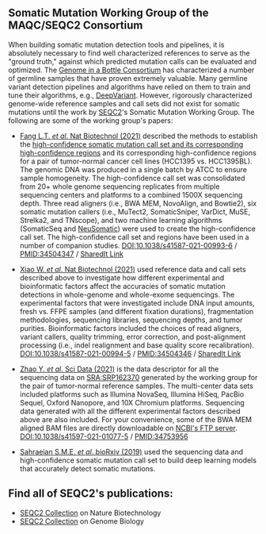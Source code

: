 ## Somatic Mutation Working Group of the MAQC/SEQC2 Consortium

When building somatic mutation detection tools and pipelines, it is absolutely necessary to find well characterized references to serve as the "ground truth," against which predicted mutation calls can be evaluated and optimized. The [Genome in a Bottle Consortium](https://www.nist.gov/programs-projects/genome-bottle) has characterized a number of germline samples that have proven extremely valuable. Many germline variant detection pipelines and algorithms have relied on them to train and tune their algorithms, e.g., [DeepVariant](https://github.com/google/deepvariant). However, rigorously characterized genome-wide reference samples and call sets did not exist for somatic mutations until the work by [SEQC2](https://www.fda.gov/science-research/bioinformatics-tools/microarraysequencing-quality-control-maqcseqc#MAQC_IV)'s Somatic Mutation Working Group. The following are some of the working group's papers:

  * [Fang L.T. _et al_. Nat Biotechnol (2021)](https://doi.org/10.1038/s41587-021-00993-6) described the methods to establish the [high-confidence somatic mutation call set and its corresponding high-confidence regions](https://ftp-trace.ncbi.nlm.nih.gov/ReferenceSamples/seqc/Somatic_Mutation_WG/release/latest/) and its corresponding high-confidence regions for a pair of tumor-normal cancer cell lines (HCC1395 vs. HCC1395BL). The genomic DNA was produced in a single batch by ATCC to ensure sample homogeneity. The high-confidence call set was consolidated from 20+ whole genome sequencing replicates from multiple sequencing centers and platforms to a combined 1500X sequencing depth. Three read aligners (i.e., BWA MEM, NovoAlign, and Bowtie2), six somatic mutation callers (i.e., MuTect2, SomaticSniper, VarDict, MuSE, Strelka2, and TNscope), and two machine learning algorithms (SomaticSeq and [NeuSomatic](https://github.com/bioinform/neusomatic)) were used to create the high-confidence call set. The high-confidence call set and regions have been used in a number of companion studies. [DOI:10.1038/s41587-021-00993-6](http://doi.org/10.1038/s41587-021-00993-6) / [PMID:34504347](http://identifiers.org/pubmed/34504347) / [SharedIt Link](https://rdcu.be/cxs3D)

  * [Xiao W. _et al_. Nat Biotechnol (2021)](https://doi.org/10.1038/s41587-021-00994-5) used reference data and call sets described above to investigate how different experimental and bioinformatic factors affect the accuracies of somatic mutation detections in whole-genome and whole-exome sequencings. The experimental factors that were investigated include DNA input amounts, fresh vs. FFPE samples (and different fixation durations), fragmentation methodologies, sequencing libraries, sequencing depths, and tumor purities. Bioinformatic factors included the choices of read aligners, variant callers, quality trimming, error correction, and post-alignment processing (i.e., indel realignment and base quality score recalibration).  [DOI:10.1038/s41587-021-00994-5](http://doi.org/10.1038/s41587-021-00994-5) / [PMID:34504346](http://identifiers.org/pubmed/34504346) / [SharedIt Link](https://rdcu.be/cxASG)

  * [Zhao Y. _et al_. Sci Data (2021)](https://doi.org/10.1038/s41597-021-01077-5) is the data descriptor for all the sequencing data on [SRA:SRP162370](https://identifiers.org/ncbi/insdc.sra:SRP162370) generated by the working group for the pair of tumor-normal reference samples. The multi-center data sets included platforms such as Illumina NovaSeq, Illumina HiSeq, PacBio Sequel, Oxford Nanopore, and 10X Chromium platforms. Sequencing data generated with all the different experimental factors described above are also included. For your convenience, some of the BWA MEM aligned BAM files are directly downloadable on [NCBI's FTP server](https://ftp-trace.ncbi.nlm.nih.gov/ReferenceSamples/seqc/Somatic_Mutation_WG/data/). [DOI:10.1038/s41597-021-01077-5](https://doi.org/10.1038/s41597-021-01077-5) / [PMID:34753956](http://identifiers.org/pubmed/34753956)

  * [Sahraeian S.M.E. _et al_. bioRxiv (2019)](https://doi.org/10.1101/667261) used the sequencing data and high-confidence somatic mutation call set to build deep learning models that accurately detect somatic mutations. 


## Find all of SEQC2's publications:
  * [SEQC2 Collection](https://www.nature.com/collections/seqc2) on Nature Biotechnology
  * [SEQC2 Collection](https://www.biomedcentral.com/collections/SEQC2-article-collection) on Genome Biology
